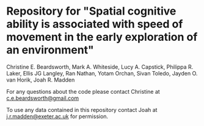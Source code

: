 # Repository for "Spatial cognitive ability is associated with speed of movement in the early exploration of an environment"

Christine E. Beardsworth, Mark A. Whiteside, Lucy A. Capstick, Philippa R. Laker, Ellis JG Langley, Ran Nathan, Yotam Orchan, Sivan Toledo, Jayden O. van Horik, Joah R. Madden



For any questions about the code please contact Christine at c.e.beardsworth@gmail.com

To use any data contained in this repository contact Joah at j.r.madden@exeter.ac.uk for permission.
